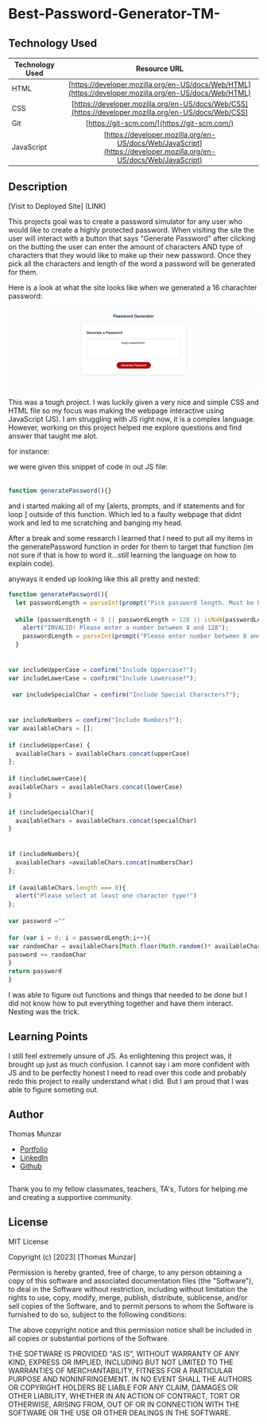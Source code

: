 # Best-Password-Generator-TM-

## Technology Used 

| Technology Used         | Resource URL           | 
| ------------- |:-------------:| 
| HTML    | [https://developer.mozilla.org/en-US/docs/Web/HTML](https://developer.mozilla.org/en-US/docs/Web/HTML) | 
| CSS     | [https://developer.mozilla.org/en-US/docs/Web/CSS](https://developer.mozilla.org/en-US/docs/Web/CSS)      |   
| Git | [https://git-scm.com/](https://git-scm.com/)     | 
| JavaScript | [https://developer.mozilla.org/en-US/docs/Web/JavaScript](https://developer.mozilla.org/en-US/docs/Web/JavaScript)|


## Description

[Visit to Deployed Site] (LINK)

This projects goal was to create a password simulator for any user who would like to create a highly protected password.  When visiting the site the 
user will interact with a button that says "Generate Password" after clicking on the butting the user can enter the amount of characters AND type of characters that they
would like to make up their new password. Once they pick all the characters and length of the word a password will be generated for them.



Here is a look at what the site looks like when we generated a 16 charachter password:

![screen shot of website](./Assets/passwordpicture.html.png)






This was a tough project. I was luckily given a very nice and simple CSS and HTML file so my focus was making the webpage interactive using JavaScript (JS).
I am struggling with JS right now, it is a complex language. However, working on this project helped me explore questions and find answer that taught me alot.

for instance:

we were given this snippet of code in out JS file:

```javascript

function generatePassword(){}


```
and i started making all of my [alerts, prompts, and if statements and for loop ] outside of this function. Which led to a faulty webpage that didnt work and led to me scratching and banging my head.

After a break and some research I learned that I need to put all my items in the generatePassword function in order for them to target that function (im not sure if that is how to word it...still learning the language on how to explain code).

anyways it ended up looking like this all pretty and nested:

```javascript
function generatePassword(){
  let passwordLength = parseInt(prompt("Pick password length. Must be between 8 and 128 characters):"));
 
  while (passwordLength < 8 || passwordLength > 128 || isNaN(passwordLength)){
    alert("INVALID! Please enter a number between 8 and 128");
    passwordLength = parseInt(prompt("Please enter number between 8 and 128 characters):"));
  }
  

var includeUpperCase = confirm("Include Uppercase?");
var includeLowerCase = confirm("Include Lowercase?");

 var includeSpecialChar = confirm("Include Special Characters?");


var includeNumbers = confirm("Include Numbers?");
var availableChars = [];

if (includeUpperCase) {
  availableChars = availableChars.concat(upperCase)
};

if (includeLowerCase){
availableChars = availableChars.concat(lowerCase)
}

if (includeSpecialChar){
  availableChars = availableChars.concat(specialChar)
}


if (includeNumbers){
  availableChars =availableChars.concat(numbersChar)
};

if (availableChars.length === 0){
  alert("Please select at least one character type!")
};

var password =""

for (var i = 0; i < passwordLength;i++){
var randomChar = availableChars[Math.floor(Math.random()* availableChars.length)]
password += randomChar
}
return password
} 
```

I was able to figure out functions and things that needed to be done but I did not know how to put everything together and have them interact. Nesting was the trick.

## Learning Points

I still feel extremely unsure of JS. As enlightening this project was, it brought up just as much confusion.  I cannot say i am more confident with JS
and to be perfectly honest I need to read over this code and probably redo this project to really understand what i did. But I am proud that I was able to figure someting out.

## Author
Thomas Munzar

* [Portfolio](https://thomasmunzar.github.io/portfolio-thomas/)
* [LinkedIn](https://www.linkedin.com/in/thomas-munzar-659b51250/)
* [Github](https://github.com/ThomasMunzar)

##
Thank you to my fellow classmates, teachers, TA's, Tutors for helping me and creating a supportive community.

## License
MIT License

Copyright (c) [2023] [Thomas Munzar]

Permission is hereby granted, free of charge, to any person obtaining a copy
of this software and associated documentation files (the "Software"), to deal
in the Software without restriction, including without limitation the rights
to use, copy, modify, merge, publish, distribute, sublicense, and/or sell
copies of the Software, and to permit persons to whom the Software is
furnished to do so, subject to the following conditions:

The above copyright notice and this permission notice shall be included in all
copies or substantial portions of the Software.

THE SOFTWARE IS PROVIDED "AS IS", WITHOUT WARRANTY OF ANY KIND, EXPRESS OR
IMPLIED, INCLUDING BUT NOT LIMITED TO THE WARRANTIES OF MERCHANTABILITY,
FITNESS FOR A PARTICULAR PURPOSE AND NONINFRINGEMENT. IN NO EVENT SHALL THE
AUTHORS OR COPYRIGHT HOLDERS BE LIABLE FOR ANY CLAIM, DAMAGES OR OTHER
LIABILITY, WHETHER IN AN ACTION OF CONTRACT, TORT OR OTHERWISE, ARISING FROM,
OUT OF OR IN CONNECTION WITH THE SOFTWARE OR THE USE OR OTHER DEALINGS IN THE
SOFTWARE.
